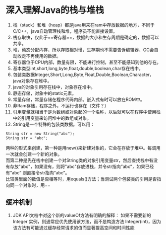 # 深入理解Java的栈与堆栈
1. 栈（stack）和堆（heap）都是java用来在ram中存放数据的地方，不同于C/C++，java自动管理栈和堆，程序员不能直接设置。
2. 栈存取快，仅此于==寄存器==，数据的大小和生存周期是确定的，数据可以共享。
3. 堆，动态分配内存，所以存取相对慢，生存期也不需要告诉编辑器，GC会自动收走不再使用的数据。
4. 寄存器位于CPU内部，数量有限，不能进行控制，甚至不能感知到他的存在。
5. 基本类型int,short,long,byte,float,double,boolean,char存在栈中。
6. 包装类数据Integer,Short,Long,Byte,Float,Double,Boolean,Character，java对象存在堆中。
7. java的对象引用存在栈中，对象存在堆中。
8. 静态存储，对象中的static元素。
9. 常量存储，常量存储在程序代码内部。嵌入式有时可以放在ROM中。
10. 非Ram存储，程序之外，不运行也存在（文件？）
11.  引用变量就相当于是为数组或对象起的一个名称，以后就可以在程序中使用栈中的引用变量来访问堆中的数组或对象。
12. String是一个特殊的包装类数据。可以用：  
```
String str = new String("abc");  
String str = "abc"; 
```
两种的形式来创建，第一种是用new()来新建对象的，它会在存放于堆中。每调用一次就会创建一个新的对象。  
而第二种是先在栈中创建一个对String类的对象引用变量str，然后查找栈中有没有存放"abc"，如果没有，则将"abc"存放进栈，并令str指向”abc”，如果已经有”abc” 则直接令str指向“abc”。  
比较类里面的数值是否相等时，用equals()方法；当测试两个包装类的引用是否指向同一个对象时，用==

## 缓冲机制
1. JDK API文档中对这个新的valueOf方法有明确的解释： 
如果不需要新的 Integer 实例，则通常应优先使用该方法，而不是构造方法 Integer(int)，因为该方法有可能通过缓存经常请求的值而显著提高空间和时间性能 

